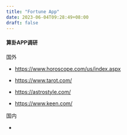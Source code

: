 ```yaml
---
title: "Fortune App"
date: 2023-06-04T09:28:49+08:00
draft: false
---
```


#### 算卦APP调研

国外

- https://www.horoscope.com/us/index.aspx

- https://www.tarot.com/

- https://astrostyle.com/

- https://www.keen.com/


国内

-  